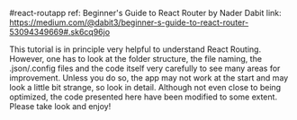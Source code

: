 #react-routapp
ref:  Beginner's Guide to React Router by Nader Dabit
link: https://medium.com/@dabit3/beginner-s-guide-to-react-router-53094349669#.sk6cq96jo

This tutorial is in principle very helpful to understand React Routing.  However, one has to look at the folder structure, the file naming, the .json/.config files and the code itself very carefully to see many areas for improvement.  Unless you do so, the app may not work at the start and may look a little bit strange, so look in detail.  Although not even close to being optimized, the code presented here have been modified to some extent.  Please take look and enjoy!

